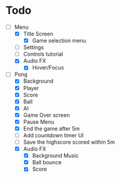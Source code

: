# Todo
- [ ] Menu
    - [x] Title Screen
        - [x] Game selection menu
    - [ ] Settings
    - [ ] Controls tutorial
    - [x] Audio FX
        - [x] Hover/Focus
- [ ] Pong
    - [x] Background
    - [x] Player
    - [x] Score
    - [x] Ball
    - [x] AI
    - [x] Game Over screen
    - [x] Pause Menu
    - [x] End the game after 5m
    - [ ] Add countdown timer UI
    - [ ] Save the highscore scored within 5m
    - [x] Audio FX
        - [x] Background Music
        - [x] Ball bounce
        - [x] Score
